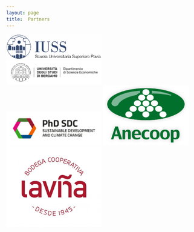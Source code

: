 ```yaml
---
layout: page
title:  Partners
---
```


<img href="https://www.iusspavia.it/en" src="/assets/image25/LogoIUSS_CMYK.jpg" width="50%"/>

<img href="https://dse.unibg.it/en" src="/assets/image25/UniBG_DSE_Positivo.png" width="50%"/>

<img href="https://www.phd-sdc.it/" src="/assets/image25/phdsdc_logo.png" width="50%"/>

<img src="/assets/image25/logo-anecoop2.png" width="45%"/>

<img src="/assets/image25/bodega.jpg" width="50%"/>